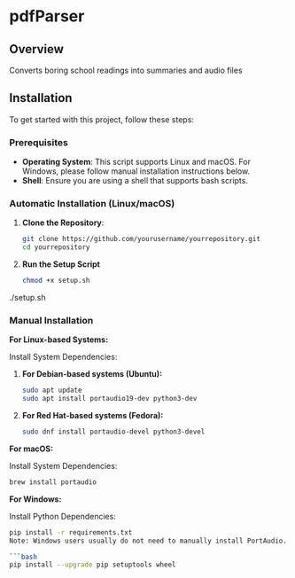 # pdfParser

## Overview

Converts boring school readings into summaries and audio files

## Installation

To get started with this project, follow these steps:

### Prerequisites

- **Operating System**: This script supports Linux and macOS. For Windows, please follow manual installation instructions below.
- **Shell**: Ensure you are using a shell that supports bash scripts.

### Automatic Installation (Linux/macOS)

1. **Clone the Repository**:

   ```bash
   git clone https://github.com/yourusername/yourrepository.git
   cd yourrepository

2. **Run the Setup Script**
   ```bash
   chmod +x setup.sh
  ./setup.sh

### Manual Installation
**For Linux-based Systems:**

Install System Dependencies:

1. **For Debian-based systems (Ubuntu):**

   ```bash
   sudo apt update
   sudo apt install portaudio19-dev python3-dev

2. **For Red Hat-based systems (Fedora):**

   ```bash
   sudo dnf install portaudio-devel python3-devel

**For macOS:**

Install System Dependencies:

   ```bash
   brew install portaudio
   ```
**For Windows:**

Install Python Dependencies:

   ```bash
   pip install -r requirements.txt
   Note: Windows users usually do not need to manually install PortAudio. Ensure you have the latest versions of pip, setuptools, and wheel:

   ```bash
   pip install --upgrade pip setuptools wheel

